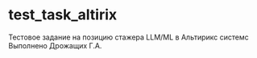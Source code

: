 # test_task_altirix

Тестовое задание на позицию стажера LLM/ML в Альтирикс системс\
Выполнено Дрожащих Г.А.
